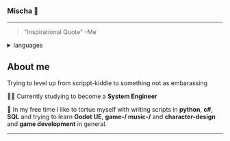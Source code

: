 ### Mischa 🧸
---
>"Inspirational Quote" -Me

<details>
<summary>languages</summary>

| Rank | Languages     |
|-----:|---------------|
|     1|  Python       |
|     2|  C#           |
|     3|  SQL          |
|     4|(HTML,CSS,JS)  |
|     5|  PHP          |


</details>

## About me

Trying to level up from scrippt-kiddie to something not as embarassing

👨‍🎓 Currently studying to become a **System Engineer**

🌱 In my free time I like to tortue myself with writing scripts in **python**, **c#**, **SQL** and trying to learn **Godot** **UE**, **game-/ music-/** and **character-design** and **game development** in general. 
 
---



<!--
**M1sch/M1sch** is a ✨ _special_ ✨ repository because its `README.md` (this file) appears on your GitHub profile.

Here are some ideas to get you started:

- 🔭 I’m currently working on ...
- 🌱 I’m currently learning ...
- 👯 I’m looking to collaborate on ...
- 🤔 I’m looking for help with ...
- 💬 Ask me about ...
- 📫 How to reach me: ...
- 😄 Pronouns: ...
- ⚡ Fun fact: ...
-->
